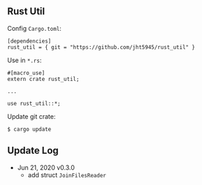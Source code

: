 ## Rust Util


Config `Cargo.toml`:
```
[dependencies]
rust_util = { git = "https://github.com/jht5945/rust_util" }
```

Use in `*.rs`:
```
#[macro_use]
extern crate rust_util;

...

use rust_util::*;
```

Update git crate:
```
$ cargo update
```


## Update Log

* Jun 21, 2020 v0.3.0
    * add struct `JoinFilesReader`

